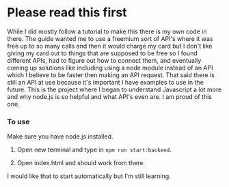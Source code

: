 # Please read this first

While I did mostly follow a tutorial to make this there is my own code in there. The guide wanted me to use a freemium sort of API's where it was free up to so many calls and then it would charge my card but I don't like giving my card out to things that are supposed to be free so I found different APIs, had to figure out how to connect them, and eventually coming up solutions like including using a node module instead of an API which I believe to be faster then making an API request. That said there is still an API at use because it's important I have examples to use in the future. This is the project where I began to understand Javascript a lot more and why node.js is so helpful and what API's even are. I am proud of this one.

### To use
Make sure you have node.js installed.

1. Open new terminal and type in ``npm run start:backend``.

2. Open index.html and should work from there.


I would like that to start automatically but I'm still learning.
